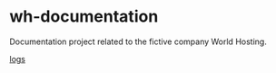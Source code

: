 # wh-documentation

Documentation project related to the fictive company World Hosting.

[logs](./logs/index.md)
